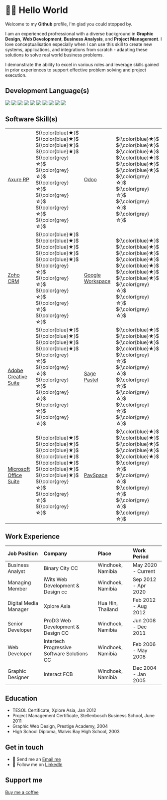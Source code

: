 # 👋🏻 Hello World

Welcome to my __Github__ profile, I'm glad you could stopped by.

I am an experienced profressional with a diverse background in **Graphic Design**, **Web Development**, **Business Analysis**, and **Project Management**. I love conceptualisation especially when I can use this skill to create new systems, applications, and integrations from scratch - adapting these solutions to solve real world business problems. 

I demonstrate the ability to excel in various roles and leverage skills gained in prior experiences to support effective problem solving and project execution.

## Development Language(s)
<img src="https://img.shields.io/badge/PHP-510359?style=flat-square&logo=php&logoColor=white"> <img src="https://img.shields.io/badge/HTML-bd4213?style=flat-square"> <img src="https://img.shields.io/badge/Python-FFD43B?style=flat-square&logo=python&logoColor=darkgreen"> <img src="https://img.shields.io/badge/CSS-181670?style=flat-square"> <img src="https://img.shields.io/badge/MySQL-f08502?style=flat-square&logo=mysql&logoColor=white"> <img src="https://img.shields.io/badge/SQL-0428d9?style=flat-square"> <img src="https://img.shields.io/badge/JavaScript-806d05?style=flat-square&logo=javascript&logoColor=white"> <img src="https://img.shields.io/badge/Google%20Scripting-10144a?style=flat-square&logo=google&logoColor=white"> <img src="https://img.shields.io/badge/Jscon-2b2828?style=flat-square&logo=json&logoColor=white"> <img src="https://img.shields.io/badge/XML-fc6108?style=flat-square">

## Software Skill(s)

<table>
  <tr>
    <td><a href="https://www.axure.com/" title="Axure RP">Axure RP</a></td>
    <td> ${\color{blue}★}$ ${\color{blue}★}$ ${\color{blue}★}$ ${\color{blue}★}$ ${\color{grey}☆}$ ${\color{grey}☆}$ ${\color{grey}☆}$ ${\color{grey}☆}$ ${\color{grey}☆}$ ${\color{grey}☆}$ </td>
    <td><a href="https://www.odoo.com/" title="Odoo">Odoo</a></td>
    <td> ${\color{blue}★}$ ${\color{blue}★}$ ${\color{blue}★}$ ${\color{blue}★}$ ${\color{blue}★}$ ${\color{blue}★}$ ${\color{grey}☆}$ ${\color{grey}☆}$ ${\color{grey}☆}$ ${\color{grey}☆}$</td>
  </tr>

  <tr>
    <td><a href="https://www.zoho.com/crm/" title="Zoho CRM">Zoho CRM</a></td>
    <td> ${\color{blue}★}$ ${\color{blue}★}$ ${\color{blue}★}$ ${\color{blue}★}$ ${\color{blue}★}$ ${\color{grey}☆}$ ${\color{grey}☆}$ ${\color{grey}☆}$ ${\color{grey}☆}$ ${\color{grey}☆}$</td>
    <td><a href="https://workspace.google.com/" title="Google Workspace">Google Workspace</a></td>
    <td> ${\color{blue}★}$ ${\color{blue}★}$ ${\color{blue}★}$ ${\color{blue}★}$ ${\color{blue}★}$ ${\color{blue}★}$ ${\color{blue}★}$ ${\color{grey}☆}$ ${\color{grey}☆}$ ${\color{grey}☆}$ </td>
  </tr>

  
  <tr>
    <td><a href="https://www.adobe.com/creativecloud.html" title="Adobe Creative Suite">Adobe Creative Suite</a></td>
    <td>${\color{blue}★}$ ${\color{blue}★}$ ${\color{blue}★}$ ${\color{blue}★}$ ${\color{grey}☆}$ ${\color{grey}☆}$ ${\color{grey}☆}$ ${\color{grey}☆}$ ${\color{grey}☆}$ ${\color{grey}☆}$</td>
    <td><a href="https://www.sage.com/africa/products/sage-50cloud-pastel-partner/?gclid=Cj0KCQjwnf-kBhCnARIsAFlg492U2YHgrdwUJJMKqC9IqMXIZ_fxaehsjx0l8lKH8emY8cNs8FiL6lIaAvz_EALw_wcB&gclsrc=aw.ds" title="Sage Pastel">Sage Pastel</a></td>
    <td>${\color{blue}★}$ ${\color{blue}★}$ ${\color{blue}★}$ ${\color{blue}★}$ ${\color{grey}☆}$ ${\color{grey}☆}$ ${\color{grey}☆}$ ${\color{grey}☆}$ ${\color{grey}☆}$ ${\color{grey}☆}$</td>
  </tr>

  <tr>
    <td><a href="https://www.microsoft.com/en-us/microsoft-365/products-apps-services" title="Microsoft Office Suite">Microsoft Office Suite</a></td>
    <td>${\color{blue}★}$ ${\color{blue}★}$ ${\color{blue}★}$ ${\color{blue}★}$ ${\color{blue}★}$ ${\color{blue}★}$ ${\color{blue}★}$ ${\color{grey}☆}$ ${\color{grey}☆}$ ${\color{grey}☆}$</td>
    <td><a href="https://www.payspace.com/" title="PaySpace">PaySpace</a></td>
    <td>${\color{blue}★}$ ${\color{blue}★}$ ${\color{blue}★}$ ${\color{blue}★}$ ${\color{blue}★}$ ${\color{grey}☆}$ ${\color{grey}☆}$ ${\color{grey}☆}$ ${\color{grey}☆}$ ${\color{grey}☆}$</td>
  </tr>
  
</table>

## Work Experience
  
  | Job Position | Company | Place | Work Period |
  | :--- | :--- | :--- | :--- |
  | Business Analyst | Binary City CC | Windhoek, Namibia | May 2020 - Current |
  | Managing Member | iWits Web Development & Design cc | Windhoek, Namibia | Sep 2012 - Apr 2020 |
  | Digital Media Manager | Xplore Asia | Hua Hin, Thailand |Feb 2012 - Aug 2012 |
  | Senior Developer | ProDG Web Development & Design CC | Windhoek, Namibia | Jun 2008 - Dec 2011 |
  | Web Developer | Intertech Progressive Software Solutions CC | Windhoek, Namibia | Feb 2006 - May 2008 |
  | Graphic Designer | Interact FCB | Windhoek, Namibia | Dec 2004 - Jan 2005 |

## Education
  
  - TESOL Certificate, Xplore Asia, Jan 2012
  - Project Management Certificate, Stellenbosch Business School, June 2011
  - Graphic Web Design, Prestige Academy, 2004
  - High School Diploma, Walvis Bay High School, 2003

## Get in touch
- 📧 Send me an [Email me](mailto:yolindavdl@gmail.com) 
- 🔗 Follow me on [LinkedIn](https://www.linkedin.com/in/yolindavdl/)

## Support me
<a href="https://www.buymeacoffee.com/yolindavdl">Buy me a coffee</a>
